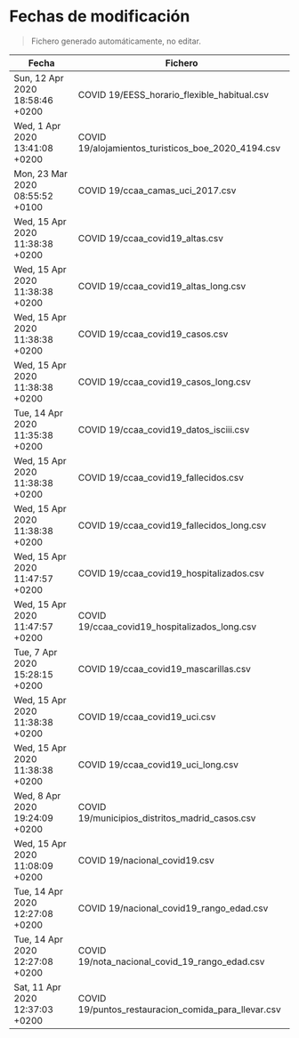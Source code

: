 # Fechas de modificación

> Fichero generado automáticamente, no editar.

| Fecha                           | Fichero                  |
|---------------------------------|--------------------------|
| Sun, 12 Apr 2020 18:58:46 +0200  | COVID 19/EESS_horario_flexible_habitual.csv |
| Wed, 1 Apr 2020 13:41:08 +0200  | COVID 19/alojamientos_turisticos_boe_2020_4194.csv |
| Mon, 23 Mar 2020 08:55:52 +0100  | COVID 19/ccaa_camas_uci_2017.csv |
| Wed, 15 Apr 2020 11:38:38 +0200  | COVID 19/ccaa_covid19_altas.csv |
| Wed, 15 Apr 2020 11:38:38 +0200  | COVID 19/ccaa_covid19_altas_long.csv |
| Wed, 15 Apr 2020 11:38:38 +0200  | COVID 19/ccaa_covid19_casos.csv |
| Wed, 15 Apr 2020 11:38:38 +0200  | COVID 19/ccaa_covid19_casos_long.csv |
| Tue, 14 Apr 2020 11:35:38 +0200  | COVID 19/ccaa_covid19_datos_isciii.csv |
| Wed, 15 Apr 2020 11:38:38 +0200  | COVID 19/ccaa_covid19_fallecidos.csv |
| Wed, 15 Apr 2020 11:38:38 +0200  | COVID 19/ccaa_covid19_fallecidos_long.csv |
| Wed, 15 Apr 2020 11:47:57 +0200  | COVID 19/ccaa_covid19_hospitalizados.csv |
| Wed, 15 Apr 2020 11:47:57 +0200  | COVID 19/ccaa_covid19_hospitalizados_long.csv |
| Tue, 7 Apr 2020 15:28:15 +0200  | COVID 19/ccaa_covid19_mascarillas.csv |
| Wed, 15 Apr 2020 11:38:38 +0200  | COVID 19/ccaa_covid19_uci.csv |
| Wed, 15 Apr 2020 11:38:38 +0200  | COVID 19/ccaa_covid19_uci_long.csv |
| Wed, 8 Apr 2020 19:24:09 +0200  | COVID 19/municipios_distritos_madrid_casos.csv |
| Wed, 15 Apr 2020 11:08:09 +0200  | COVID 19/nacional_covid19.csv |
| Tue, 14 Apr 2020 12:27:08 +0200  | COVID 19/nacional_covid19_rango_edad.csv |
| Tue, 14 Apr 2020 12:27:08 +0200  | COVID 19/nota_nacional_covid_19_rango_edad.csv |
| Sat, 11 Apr 2020 12:37:03 +0200  | COVID 19/puntos_restauracion_comida_para_llevar.csv |
